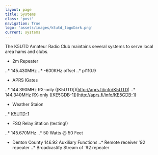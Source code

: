 ```yaml
---
layout: page
title: Systems
class: 'post'
navigation: True
logo: 'assets/images/k5utd_logoDark.png'
current: systems
---
```


The K5UTD Amateur Radio Club maintains several systems to serve local area hams and clubs.

- 2m Repeater

..* 145.430MHz
..* -600KHz offset
..* pl110.9

- APRS IGates

..* 144.390MHz RX-only ([K5UTD])(http://aprs.fi/info/K5UTD)
..* 144.340MHz RX-only ([KE5GDB-1])(http://aprs.fi/info/KE5GDB-1)

- Weather Staion

..* [K5UTD-1](http://aprs.fi/info/K5UTD-1)

- FSQ Relay Station (testing!)

..* 145.670MHz
..* 50 Watts @ 50 Feet

- Denton County 146.92 Auxiliary Functions
..* Remote receiver '92 repeater
..* Broadcastify Stream of '92 repeater
